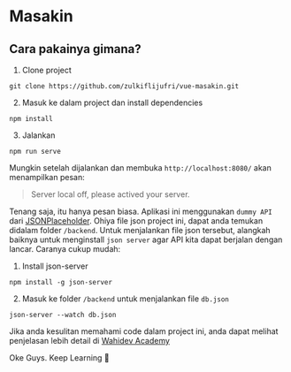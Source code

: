 # Masakin

## Cara pakainya gimana?
1. Clone project
```
git clone https://github.com/zulkiflijufri/vue-masakin.git
```
2. Masuk ke dalam project dan install dependencies
```
npm install
```
3. Jalankan
```
npm run serve
```

Mungkin setelah dijalankan dan membuka ``http://localhost:8080/`` akan menampilkan pesan:

> Server local off, please actived your server.

Tenang saja, itu hanya pesan biasa. Aplikasi ini menggunakan ``dummy API`` dari [JSONPlaceholder](https://jsonplaceholder.typicode.com/). Ohiya file json project ini, dapat anda temukan didalam folder ``/backend``. Untuk menjalankan file json tersebut, alangkah baiknya untuk menginstall ``json server`` agar API kita dapat berjalan dengan lancar. Caranya cukup mudah:
1. Install json-server
```
npm install -g json-server
```
2. Masuk ke folder ``/backend`` untuk menjalankan file ``db.json``
```
json-server --watch db.json
```

Jika anda kesulitan memahami code dalam project ini, anda dapat melihat penjelasan lebih detail di [Wahidev Academy](https://www.youtube.com/watch?v=XoDGI5JaPvw&list=PLIan8aHxsPj3a7oLHb2a8pw8IHBq45WYu)

Oke Guys. Keep Learning   :rocket:

